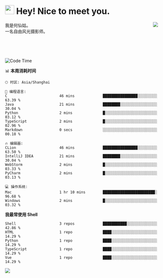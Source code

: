 <h1><img src="https://emojis.slackmojis.com/emojis/images/1531849430/4246/blob-sunglasses.gif?1531849430" width="30"/> Hey! Nice to meet you.</h1>
<a href="#">
<img align="right" src="https://github-readme-stats.vercel.app/api?username=hexgu&show_icons=true&hide_border=true&icon_color=586069&title_color=a0a9af">
</a>
我是何仙姑。<br>
一名自由风光摄影师。<br>

<br><br><br>




<!--START_SECTION:waka-->
![Code Time](http://img.shields.io/badge/Code%20Time-29%20hrs%2058%20mins-blue)

📊 **本周消耗时间** 

```text
🕑︎ 时区: Asia/Shanghai

💬 编程语言: 
C                        46 mins             ████████████████░░░░░░░░░   63.39 % 
Java                     21 mins             ████████░░░░░░░░░░░░░░░░░   30.04 % 
Python                   2 mins              █░░░░░░░░░░░░░░░░░░░░░░░░   03.12 % 
TypeScript               2 mins              █░░░░░░░░░░░░░░░░░░░░░░░░   02.96 % 
Markdown                 0 secs              ░░░░░░░░░░░░░░░░░░░░░░░░░   00.18 % 

🔥 编辑器: 
CLion                    46 mins             ████████████████░░░░░░░░░   63.50 % 
IntelliJ IDEA            21 mins             ████████░░░░░░░░░░░░░░░░░   30.04 % 
WebStorm                 2 mins              █░░░░░░░░░░░░░░░░░░░░░░░░   03.33 % 
PyCharm                  2 mins              █░░░░░░░░░░░░░░░░░░░░░░░░   03.13 % 

💻 操作系统: 
Mac                      1 hr 10 mins        ████████████████████████░   96.68 % 
Windows                  2 mins              █░░░░░░░░░░░░░░░░░░░░░░░░   03.32 % 
```

**我最常使用 Shell** 

```text
Shell                    3 repos             ███████████░░░░░░░░░░░░░░   42.86 % 
HTML                     1 repo              ████░░░░░░░░░░░░░░░░░░░░░   14.29 % 
Python                   1 repo              ████░░░░░░░░░░░░░░░░░░░░░   14.29 % 
TypeScript               1 repo              ████░░░░░░░░░░░░░░░░░░░░░   14.29 % 
Vue                      1 repo              ████░░░░░░░░░░░░░░░░░░░░░   14.29 % 
```




<!--END_SECTION:waka-->


![](https://komarev.com/ghpvc/?username=hexgu)
